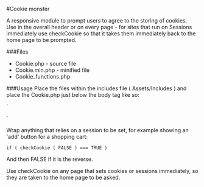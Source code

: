 #Cookie monster

A responsive module to prompt users to agree to the storing of cookies. Use in the overall header or on every page - for sites that run on Sessions immediately use checkCookie so that it takes them immediately back to the home page to be prompted. 

###Files
- Cookie.php - source file
- Cookie.min.php - minified file
- Cookie_functions.php

###Usage
Place the files within the includes file ( Assets/Includes ) and place the Cookie.php just below the body tag like so:

`<body>     
<?php include 'Assets/Includes/Cookie.php' ?>`

Wrap anything that relies on a session to be set, for example showing an 'add' button for a shopping cart:

`if ( checkCookie ( FALSE ) === TRUE )`

And then FALSE if it is the reverse.

Use checkCookie on any page that sets cookies or sessions immediately, so they are taken to the home page to be asked.

 